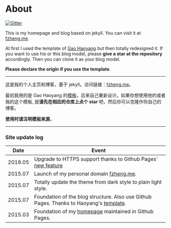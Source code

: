 # About

[![Gitter](https://badges.gitter.im/fan-farm/Lobby.svg)](https://gitter.im/fan-farm/Lobby)

This is my homepage and blog based on jekyll. You can visit it at [fzheng.me](http://fzheng.me).

At first I used the template of [Gao Haoyang](https://github.com/Gaohaoyang/gaohaoyang.github.io) but then totally redesigned it. If you want to use his or this blog model, please **give a star at the repository** accordingly. Then you can clone it as your blog model.

**Please declare the origin if you use the template**.

---

这是我的个人主页和博客，基于 jekyll。访问链接：[fzheng.me](http://fzheng.me)。

最初我用的是 Gao Haoyang 的[模板](https://github.com/Gaohaoyang/gaohaoyang.github.io)，后来自己重新设计。如果你想使用他的或者我的这个模板, 就**请先在相应的仓库上点个 star** 吧，然后你可以克隆作你自己的博客。

**使用时请注明模板来源**。

---

### Site update log
 Date | Event
--- | ---
2018.05 | Upgrade to HTTPS support thanks to Github Pages' [new feature](https://blog.github.com/2018-05-01-github-pages-custom-domains-https/)
2015.07 | Launch of my personal domain [fzheng.me](http://fzheng.me).
2015.07 | Totally update the theme from dark style to plain light style.
2015.07 | Foundation of the blog structure. Also use Github Pages. Thanks to Haoyang's [template](https://github.com/Gaohaoyang/gaohaoyang.github.io).
2015.03	| Foundation of my [homepage](https://izhengfan.github.io) maintained in Github Pages.

